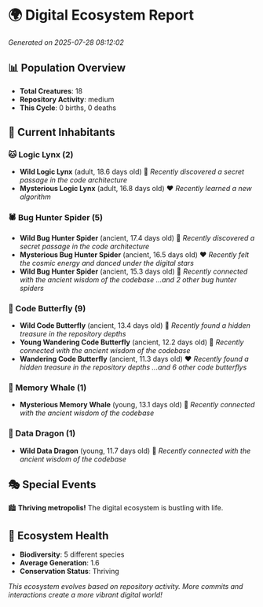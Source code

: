 # 🌍 Digital Ecosystem Report
*Generated on 2025-07-28 08:12:02*

## 📊 Population Overview
- **Total Creatures**: 18
- **Repository Activity**: medium
- **This Cycle**: 0 births, 0 deaths

## 👥 Current Inhabitants

### 🐱 Logic Lynx (2)
- **Wild Logic Lynx** (adult, 18.6 days old) 💛
  *Recently discovered a secret passage in the code architecture*
- **Mysterious Logic Lynx** (adult, 16.8 days old) ❤️
  *Recently learned a new algorithm*

### 🕷️ Bug Hunter Spider (5)
- **Wild Bug Hunter Spider** (ancient, 17.4 days old) 💛
  *Recently discovered a secret passage in the code architecture*
- **Mysterious Bug Hunter Spider** (ancient, 16.5 days old) ❤️
  *Recently felt the cosmic energy and danced under the digital stars*
- **Wild Bug Hunter Spider** (ancient, 15.3 days old) 💚
  *Recently connected with the ancient wisdom of the codebase*
  *...and 2 other bug hunter spiders*

### 🦋 Code Butterfly (9)
- **Wild Code Butterfly** (ancient, 13.4 days old) 💛
  *Recently found a hidden treasure in the repository depths*
- **Young Wandering Code Butterfly** (ancient, 12.2 days old) 💛
  *Recently connected with the ancient wisdom of the codebase*
- **Wandering Code Butterfly** (ancient, 11.3 days old) ❤️
  *Recently found a hidden treasure in the repository depths*
  *...and 6 other code butterflys*

### 🐋 Memory Whale (1)
- **Mysterious Memory Whale** (young, 13.1 days old) 💚
  *Recently connected with the ancient wisdom of the codebase*

### 🐉 Data Dragon (1)
- **Wild Data Dragon** (young, 11.7 days old) 💚
  *Recently connected with the ancient wisdom of the codebase*

## 🎭 Special Events

🏙️ **Thriving metropolis!** The digital ecosystem is bustling with life.

## 🔬 Ecosystem Health
- **Biodiversity**: 5 different species
- **Average Generation**: 1.6
- **Conservation Status**: Thriving

*This ecosystem evolves based on repository activity. More commits and interactions create a more vibrant digital world!*